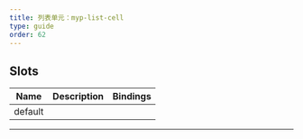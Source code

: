 ```yaml
---
title: 列表单元：myp-list-cell
type: guide
order: 62
---
```


## Slots

| Name    | Description | Bindings |
| ------- | ----------- | -------- |
| default |             |          |

---

